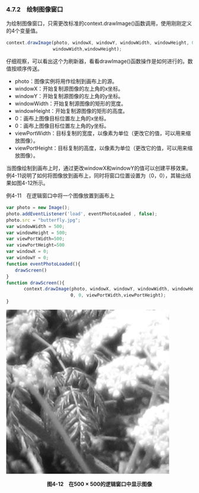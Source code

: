 ### 4.7.2　绘制图像窗口

为绘制图像窗口，只需更改标准的context.drawImage()函数调用，使用刚刚定义的4个变量值。

```javascript
context.drawImage(photo, windowX, windowY, windowWidth, windowHeight, 0, 0,
　　　　　　　　 　　windowWidth,windowHeight);
```

仔细观察，可以看出这个为刷新器，看看drawImage()函数操作是如何进行的。数值按顺序传送。

+ photo：图像实例将用作绘制到画布上的源。
+ windowX：开始复制源图像的左上角的x坐标。
+ windowY：开始复制源图像的左上角的y坐标。
+ windowWidth：开始复制源图像的矩形的宽度。
+ windowHeight：开始复制源图像的矩形的高度。
+ 0：画布上图像目标位置左上角的x坐标。
+ 0：画布上图像目标位置左上角的y坐标。
+ viewPortWidth：目标复制的宽度，以像素为单位（更改它的值，可以用来缩放图像）。
+ viewPortHeight：目标复制的高度，以像素为单位（更改它的值，可以用来缩放图像）。

当图像绘制到画布上时，通过更改windowX和windowY的值可以创建平移效果。例4-11说明了如何将图像放到画布上，同时将窗口位置设置为（0，0），其输出结果如图4-12所示。

例4-11　在逻辑窗口中将一个图像放置到画布上

```javascript
var photo = new Image();
photo.addEventListener('load', eventPhotoLoaded , false);
photo.src = "butterfly.jpg";
var windowWidth = 500;
var windowHeight = 500;
var viewPortWidth=500;
var viewPortHeight=500
var windowX = 0;
var windowY = 0;
function eventPhotoLoaded(){
　　drawScreen()
}
function drawScreen(){
　　　　context.drawImage(photo, windowX, windowY, windowWidth, windowHeight,
　　　　　　　　　　　　　 　0, 0, viewPortWidth,viewPortHeight);
}
```

![68.png](../images/68.png)
<center class="my_markdown"><b class="my_markdown">图4-12　在500 × 500的逻辑窗口中显示图像</b></center>

